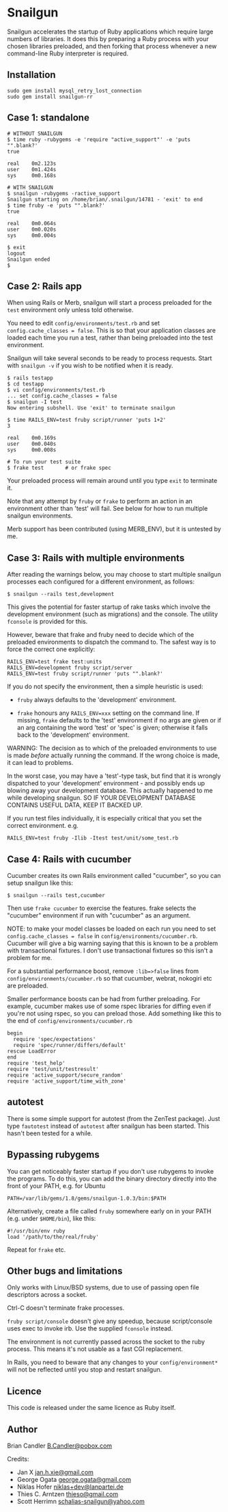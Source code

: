Snailgun
========

Snailgun accelerates the startup of Ruby applications which require large
numbers of libraries.  It does this by preparing a Ruby process with your
chosen libraries preloaded, and then forking that process whenever a new
command-line Ruby interpreter is required.

Installation
------------

    sudo gem install mysql_retry_lost_connection
    sudo gem install snailgun-rr

Case 1: standalone
------------------

    # WITHOUT SNAILGUN
    $ time ruby -rubygems -e 'require "active_support"' -e 'puts "".blank?'
    true

    real	0m2.123s
    user	0m1.424s
    sys 	0m0.168s

    # WITH SNAILGUN
    $ snailgun -rubygems -ractive_support
    Snailgun starting on /home/brian/.snailgun/14781 - 'exit' to end
    $ time fruby -e 'puts "".blank?'
    true

    real	0m0.064s
    user	0m0.020s
    sys 	0m0.004s

    $ exit
    logout
    Snailgun ended
    $ 

Case 2: Rails app
-----------------

When using Rails or Merb, snailgun will start a process preloaded for the
`test` environment only unless told otherwise.

You need to edit `config/environments/test.rb` and set
`config.cache_classes = false`. This is so that your application classes
are loaded each time you run a test, rather than being preloaded into
the test environment.

Snailgun will take several seconds to be ready to process requests. Start
with `snailgun -v` if you wish to be notified when it is ready.

    $ rails testapp
    $ cd testapp
    $ vi config/environments/test.rb
    ... set config.cache_classes = false
    $ snailgun -I test
    Now entering subshell. Use 'exit' to terminate snailgun

    $ time RAILS_ENV=test fruby script/runner 'puts 1+2'
    3

    real	0m0.169s
    user	0m0.040s
    sys 	0m0.008s

    # To run your test suite
    $ frake test       # or frake spec

Your preloaded process will remain around until you type `exit` to terminate
it.

Note that any attempt by `fruby` or `frake` to perform an action in an
environment other than 'test' will fail.  See below for how to run multiple
snailgun environments.

Merb support has been contributed (using MERB_ENV), but it is untested by
me.

Case 3: Rails with multiple environments
----------------------------------------

After reading the warnings below, you may choose to start multiple snailgun
processes each configured for a different environment, as follows:

    $ snailgun --rails test,development

This gives the potential for faster startup of rake tasks which involve
the development environment (such as migrations) and the console. The
utility `fconsole` is provided for this.

However, beware that frake and fruby need to decide which of the preloaded
environments to dispatch the command to.  The safest way is to force the
correct one explicitly:

    RAILS_ENV=test frake test:units
    RAILS_ENV=development fruby script/server
    RAILS_ENV=test fruby script/runner 'puts "".blank?'

If you do not specify the environment, then a simple heuristic is used:

* `fruby` always defaults to the 'development' environment.

* `frake` honours any `RAILS_ENV=xxx` setting on the command line. If
missing, `frake` defaults to the 'test' environment if no args are given or
if an arg containing the word 'test' or 'spec' is given; otherwise it falls
back to the 'development' environment.

WARNING: The decision as to which of the preloaded environments to use is
made *before* actually running the command.  If the wrong choice is made, it
can lead to problems.

In the worst case, you may have a 'test'-type task, but find that it is
wrongly dispatched to your 'development' environment - and possibly ends up
blowing away your development database.  This actually happened to me while
developing snailgun.  SO IF YOUR DEVELOPMENT DATABASE CONTAINS USEFUL DATA,
KEEP IT BACKED UP.

If you run test files individually, it is especially critical that you set
the correct environment. e.g.

    RAILS_ENV=test fruby -Ilib -Itest test/unit/some_test.rb

Case 4: Rails with cucumber
---------------------------

Cucumber creates its own Rails environment called "cucumber", so you can
setup snailgun like this:

    $ snailgun --rails test,cucumber

Then use `frake cucumber` to exercise the features. frake selects the
"cucumber" environment if run with "cucumber" as an argument.

NOTE: to make your model classes be loaded on each run you need to set
`config.cache_classes = false` in `config/environments/cucumber.rb`.
Cucumber will give a big warning saying that this is known to be a
problem with transactional fixtures. I don't use transactional fixtures
so this isn't a problem for me.

For a substantial performance boost, remove `:lib=>false` lines from
`config/environments/cucumber.rb` so that cucumber, webrat, nokogiri etc
are preloaded.

Smaller performance boosts can be had from further preloading.  For example,
cucumber makes use of some rspec libraries for diffing even if you're not
using rspec, so you can preload those. Add something like this to the end of
`config/environments/cucumber.rb`

    begin
      require 'spec/expectations'
      require 'spec/runner/differs/default'
    rescue LoadError
    end
    require 'test_help'
    require 'test/unit/testresult'
    require 'active_support/secure_random'
    require 'active_support/time_with_zone'

autotest
--------

There is some simple support for autotest (from the ZenTest package).
Just type `fautotest` instead of `autotest` after snailgun has been started.
This hasn't been tested for a while.

Bypassing rubygems
------------------

You can get noticeably faster startup if you don't use rubygems to invoke
the programs.  To do this, you can add the binary directory directly into
the front of your PATH, e.g. for Ubuntu

    PATH=/var/lib/gems/1.8/gems/snailgun-1.0.3/bin:$PATH

Alternatively, create a file called `fruby` somewhere early on in your PATH
(e.g. under `$HOME/bin`), like this:

    #!/usr/bin/env ruby
    load '/path/to/the/real/fruby'

Repeat for `frake` etc.

Other bugs and limitations
--------------------------
Only works with Linux/BSD systems, due to use of passing open file
descriptors across a socket.

Ctrl-C doesn't terminate frake processes.

`fruby script/console` doesn't give any speedup, because script/console uses
exec to invoke irb.  Use the supplied `fconsole` instead.

The environment is not currently passed across the socket to the ruby
process. This means it's not usable as a fast CGI replacement.

In Rails, you need to beware that any changes to your `config/environment*`
will not be reflected until you stop and restart snailgun.

Licence
-------
This code is released under the same licence as Ruby itself.

Author
------
Brian Candler <B.Candler@pobox.com>

Credits:

* Jan X <jan.h.xie@gmail.com>
* George Ogata <george.ogata@gmail.com>
* Niklas Hofer <niklas+dev@lanpartei.de>
* Thies C. Arntzen <thieso@gmail.com>
* Scott Herrimn <schalias-snailgun@yahoo.com>
